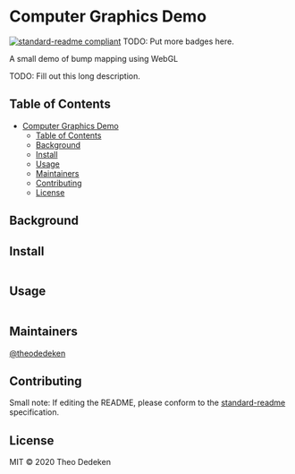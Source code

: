 # Computer Graphics Demo

[![standard-readme compliant](https://img.shields.io/badge/standard--readme-OK-green.svg?style=flat-square)](https://github.com/RichardLitt/standard-readme)
TODO: Put more badges here.

A small demo of bump mapping using WebGL

TODO: Fill out this long description.

## Table of Contents

- [Computer Graphics Demo](#computer-graphics-demo)
  - [Table of Contents](#table-of-contents)
  - [Background](#background)
  - [Install](#install)
  - [Usage](#usage)
  - [Maintainers](#maintainers)
  - [Contributing](#contributing)
  - [License](#license)

## Background

## Install

```
```

## Usage

```
```

## Maintainers

[@theodedeken](https://github.com/theodedeken)

## Contributing



Small note: If editing the README, please conform to the [standard-readme](https://github.com/RichardLitt/standard-readme) specification.

## License

MIT © 2020 Theo Dedeken
